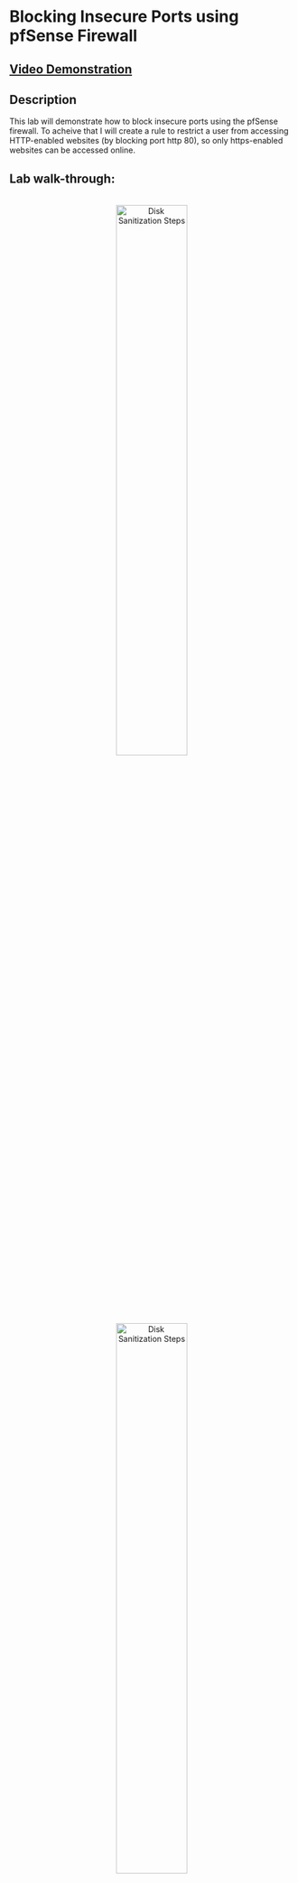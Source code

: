 <h1>Blocking Insecure Ports using pfSense Firewall</h1>

 ## [Video Demonstration](https://drive.google.com/file/d/1Y5gEA6FMT6xhZWAioCGLsOSGqLOF9wkO/view?usp=sharing)

<h2>Description</h2>
This lab will demonstrate how to block insecure ports using the pfSense firewall. To acheive that I will create a rule to restrict a user from accessing HTTP-enabled websites (by blocking port http 80), so only https-enabled websites can be accessed online.
<br />

<h2>Lab walk-through:</h2>

<p align="center">
<br/>
<img src="https://i.imgur.com/me2Zky8.png" height="50%" width="50%" alt="Disk Sanitization Steps"/>
<br />
<p align="center">
<br/>
<img src="https://i.imgur.com/QOjcnJc.png" height="50%" width="50%" alt="Disk Sanitization Steps"/>
<br />
<br />
<p align="center">
<br/>
<img src="https://i.imgur.com/XjjgHpe.png" height="50%" width="50%" alt="Disk Sanitization Steps"/>
<br />
<br />

